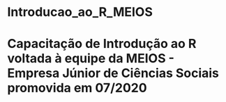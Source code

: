 # Introducao_ao_R_MEIOS

# Capacitação de Introdução ao R voltada à equipe da MEIOS - Empresa Júnior de Ciências Sociais promovida em 07/2020
